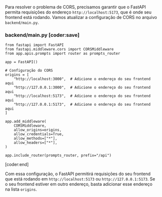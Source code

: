 Para resolver o problema de CORS, precisamos garantir que o FastAPI permita requisições do endereço `http://localhost:5173`, que é onde seu frontend está rodando. Vamos atualizar a configuração de CORS no arquivo `backend/main.py`.

### backend/main.py [coder:save]
```
from fastapi import FastAPI
from fastapi.middleware.cors import CORSMiddleware
from app.apis.prompts import router as prompts_router

app = FastAPI()

# Configuração do CORS
origins = [
    "http://localhost:3000",  # Adicione o endereço do seu frontend aqui
    "http://127.0.0.1:3000",  # Adicione o endereço do seu frontend aqui
    "http://localhost:5173",  # Adicione o endereço do seu frontend aqui
    "http://127.0.0.1:5173",  # Adicione o endereço do seu frontend aqui
]

app.add_middleware(
    CORSMiddleware,
    allow_origins=origins,
    allow_credentials=True,
    allow_methods=["*"],
    allow_headers=["*"],
)

app.include_router(prompts_router, prefix="/api")
```
[coder:end]

Com essa configuração, o FastAPI permitirá requisições do seu frontend que está rodando em `http://localhost:5173` ou `http://127.0.0.1:5173`. Se o seu frontend estiver em outro endereço, basta adicionar esse endereço na lista `origins`.